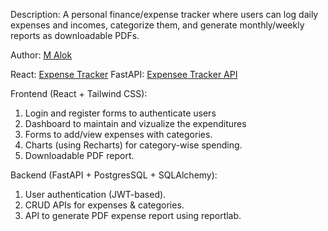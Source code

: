 Description: A personal finance/expense tracker where users can log daily expenses and incomes, categorize them, and generate monthly/weekly reports as downloadable PDFs.

Author: [M Alok](https://m-alok.onrender.com)

React: [Expense Tracker](https://expense-tracker-eight-ivory-76.vercel.app)
FastAPI: [Expensee Tracker API](https://expense-tracker-dah0.onrender.com/docs)

Frontend (React + Tailwind CSS):
1. Login and register forms to authenticate users
2. Dashboard to maintain and vizualize the expenditures
3. Forms to add/view expenses with categories.
4. Charts (using Recharts) for category-wise spending.
5. Downloadable PDF report.

Backend (FastAPI + PostgresSQL + SQLAlchemy):
1. User authentication (JWT-based).
2. CRUD APIs for expenses & categories.
3. API to generate PDF expense report using reportlab.
